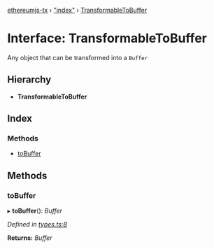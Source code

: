 [ethereumjs-tx](../README.md) › ["index"](../modules/_index_.md) › [TransformableToBuffer](_index_.transformabletobuffer.md)

# Interface: TransformableToBuffer

Any object that can be transformed into a `Buffer`

## Hierarchy

- **TransformableToBuffer**

## Index

### Methods

- [toBuffer](_index_.transformabletobuffer.md#tobuffer)

## Methods

### toBuffer

▸ **toBuffer**(): _Buffer_

_Defined in [types.ts:8](https://github.com/ethereumjs/ethereumjs-vm/blob/master/packages/tx/src/types.ts#L8)_

**Returns:** _Buffer_
